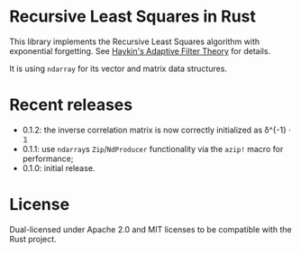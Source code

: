 # Recursive Least Squares in Rust

This library implements the Recursive Least Squares algorithm with exponential forgetting.
See [Haykin's Adaptive Filter Theory](http://www.isbnsearch.org/isbn/9780132671453) for
details.

It is using `ndarray` for its vector and matrix data structures.

# Recent releases

+ 0.1.2: the inverse correlation matrix is now correctly initialized as δ^{-1} · 𝟙
+ 0.1.1: use `ndarray`s `Zip`/`NdProducer` functionality via the `azip!` macro for performance;
+ 0.1.0: initial release.


# License

Dual-licensed under Apache 2.0 and MIT licenses to be compatible with the Rust project.
